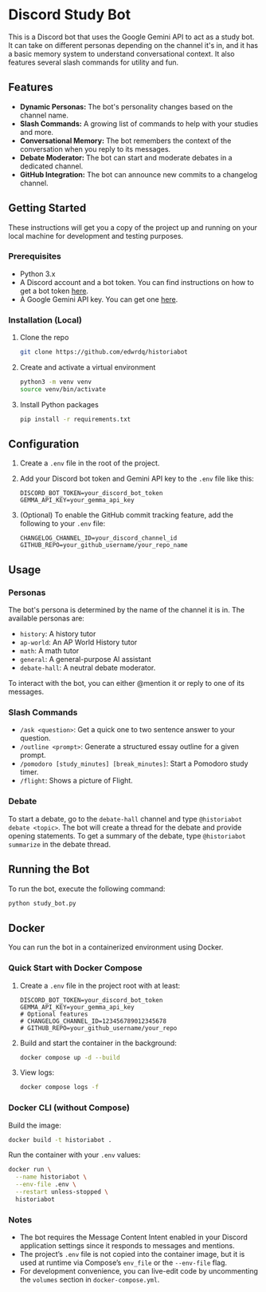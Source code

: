 # Discord Study Bot

This is a Discord bot that uses the Google Gemini API to act as a study bot. It can take on different personas depending on the channel it's in, and it has a basic memory system to understand conversational context. It also features several slash commands for utility and fun.

## Features

- **Dynamic Personas:** The bot's personality changes based on the channel name.
- **Slash Commands:** A growing list of commands to help with your studies and more.
- **Conversational Memory:** The bot remembers the context of the conversation when you reply to its messages.
- **Debate Moderator:** The bot can start and moderate debates in a dedicated channel.
- **GitHub Integration:** The bot can announce new commits to a changelog channel.

## Getting Started

These instructions will get you a copy of the project up and running on your local machine for development and testing purposes.

### Prerequisites

- Python 3.x
- A Discord account and a bot token. You can find instructions on how to get a bot token [here](https://discordpy.readthedocs.io/en/stable/discord.html).
- A Google Gemini API key. You can get one [here](https://makersuite.google.com/).

### Installation (Local)

1.  Clone the repo
    ```sh
    git clone https://github.com/edwrdq/historiabot
    ```
2.  Create and activate a virtual environment
    ```sh
    python3 -m venv venv
    source venv/bin/activate
    ```
3.  Install Python packages
    ```sh
    pip install -r requirements.txt
    ```
    

## Configuration

1.  Create a `.env` file in the root of the project.
2.  Add your Discord bot token and Gemini API key to the `.env` file like this:

    ```
    DISCORD_BOT_TOKEN=your_discord_bot_token
    GEMMA_API_KEY=your_gemma_api_key
    ```
3.  (Optional) To enable the GitHub commit tracking feature, add the following to your `.env` file:
    ```
    CHANGELOG_CHANNEL_ID=your_discord_channel_id
    GITHUB_REPO=your_github_username/your_repo_name
    ```

## Usage

### Personas

The bot's persona is determined by the name of the channel it is in. The available personas are:

-   `history`: A history tutor
-   `ap-world`: An AP World History tutor
-   `math`: A math tutor
-   `general`: A general-purpose AI assistant
-   `debate-hall`: A neutral debate moderator.

To interact with the bot, you can either @mention it or reply to one of its messages.

### Slash Commands

-   `/ask <question>`: Get a quick one to two sentence answer to your question.
-   `/outline <prompt>`: Generate a structured essay outline for a given prompt.
-   `/pomodoro [study_minutes] [break_minutes]`: Start a Pomodoro study timer.
-   `/flight`: Shows a picture of Flight.

### Debate

To start a debate, go to the `debate-hall` channel and type `@historiabot debate <topic>`. The bot will create a thread for the debate and provide opening statements. To get a summary of the debate, type `@historiabot summarize` in the debate thread.

## Running the Bot

To run the bot, execute the following command:

```sh
python study_bot.py
```

## Docker

You can run the bot in a containerized environment using Docker.

### Quick Start with Docker Compose

1. Create a `.env` file in the project root with at least:
   ```
   DISCORD_BOT_TOKEN=your_discord_bot_token
   GEMMA_API_KEY=your_gemma_api_key
   # Optional features
   # CHANGELOG_CHANNEL_ID=123456789012345678
   # GITHUB_REPO=your_github_username/your_repo
   ```
2. Build and start the container in the background:
   ```sh
   docker compose up -d --build
   ```
3. View logs:
   ```sh
   docker compose logs -f
   ```

### Docker CLI (without Compose)

Build the image:
```sh
docker build -t historiabot .
```

Run the container with your `.env` values:
```sh
docker run \
  --name historiabot \
  --env-file .env \
  --restart unless-stopped \
  historiabot
```

### Notes

- The bot requires the Message Content Intent enabled in your Discord application settings since it responds to messages and mentions.
- The project’s `.env` file is not copied into the container image, but it is used at runtime via Compose’s `env_file` or the `--env-file` flag.
- For development convenience, you can live-edit code by uncommenting the `volumes` section in `docker-compose.yml`.
